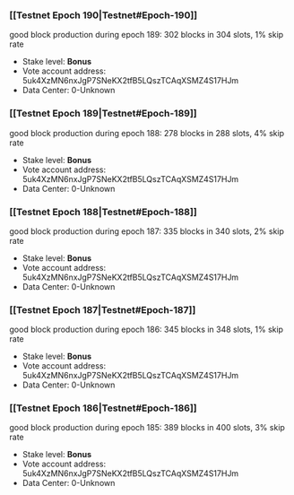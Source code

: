 ### [[Testnet Epoch 190|Testnet#Epoch-190]]
good block production during epoch 189: 302 blocks in 304 slots, 1% skip rate
* Stake level: **Bonus** 
* Vote account address: 5uk4XzMN6nxJgP7SNeKX2tfB5LQszTCAqXSMZ4S17HJm
* Data Center: 0-Unknown
### [[Testnet Epoch 189|Testnet#Epoch-189]]
good block production during epoch 188: 278 blocks in 288 slots, 4% skip rate
* Stake level: **Bonus** 
* Vote account address: 5uk4XzMN6nxJgP7SNeKX2tfB5LQszTCAqXSMZ4S17HJm
* Data Center: 0-Unknown
### [[Testnet Epoch 188|Testnet#Epoch-188]]
good block production during epoch 187: 335 blocks in 340 slots, 2% skip rate
* Stake level: **Bonus** 
* Vote account address: 5uk4XzMN6nxJgP7SNeKX2tfB5LQszTCAqXSMZ4S17HJm
* Data Center: 0-Unknown
### [[Testnet Epoch 187|Testnet#Epoch-187]]
good block production during epoch 186: 345 blocks in 348 slots, 1% skip rate
* Stake level: **Bonus** 
* Vote account address: 5uk4XzMN6nxJgP7SNeKX2tfB5LQszTCAqXSMZ4S17HJm
* Data Center: 0-Unknown
### [[Testnet Epoch 186|Testnet#Epoch-186]]
good block production during epoch 185: 389 blocks in 400 slots, 3% skip rate
* Stake level: **Bonus** 
* Vote account address: 5uk4XzMN6nxJgP7SNeKX2tfB5LQszTCAqXSMZ4S17HJm
* Data Center: 0-Unknown